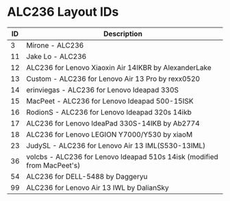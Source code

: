 # ALC236 Layout IDs

| ID | Description |
|---|---|
| 3 | Mirone - ALC236 |
| 11 | Jake Lo - ALC236 |
| 12 | ALC236 for Lenovo Xiaoxin Air 14IKBR by AlexanderLake |
| 13 | Custom - ALC236 for Lenovo Air 13 Pro by rexx0520 |
| 14 | erinviegas - ALC236 for Lenovo Ideapad 330S |
| 15 | MacPeet - ALC236 for Lenovo Ideapad 500-15ISK |
| 16 | RodionS - ALC236 for Lenovo Ideapad 320s 14ikb |
| 17 | ALC236 for Lenovo IdeaPad 330S-14IKB by Ab2774 |
| 18 | ALC236 for Lenovo LEGION Y7000/Y530 by xiaoM |
| 23 | JudySL - ALC236 for Lenovo Air 13 IML(S530-13IML) |
| 36 | volcbs - ALC236 for Lenovo Ideapad 510s 14isk (modified from MacPeet's) |
| 54 | ALC236 for DELL-5488 by Daggeryu |
| 99 | ALC236 for Lenovo Air 13 IWL by DalianSky |
